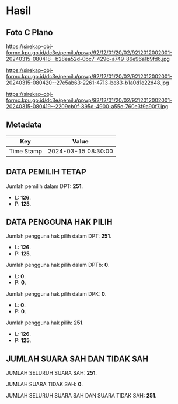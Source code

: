 # Hasil

## Foto C Plano

https://sirekap-obj-formc.kpu.go.id/dc3e/pemilu/ppwp/92/12/01/20/02/9212012002001-20240315-080418--b28ea52d-0bc7-4296-a749-86e96a1b9fd6.jpg

https://sirekap-obj-formc.kpu.go.id/dc3e/pemilu/ppwp/92/12/01/20/02/9212012002001-20240315-080420--27e5ab63-2261-4713-be83-b1a0d1e22d48.jpg

https://sirekap-obj-formc.kpu.go.id/dc3e/pemilu/ppwp/92/12/01/20/02/9212012002001-20240315-080419--2209cb0f-895d-4900-a55c-760e3f9a90f7.jpg


## Metadata

| Key        | Value               |
| ---------- | ------------------- |
| Time Stamp | 2024-03-15 08:30:00 |


## DATA PEMILIH TETAP

Jumlah pemilih dalam DPT: **251**.
 * L: **126**.
 * P: **125**.

## DATA PENGGUNA HAK PILIH

Jumlah pengguna hak pilih dalam DPT: **251**.
 * L: **126**.
 * P: **125**.

Jumlah pengguna hak pilih dalam DPTb: **0**.
 * L: **0**.
 * P: **0**.

Jumlah pengguna hak pilih dalam DPK: **0**.
 * L: **0**.
 * P: **0**.

Jumlah pengguna hak pilih: **251**.
 * L: **126**.
 * P: **125**.

## JUMLAH SUARA SAH DAN TIDAK SAH

JUMLAH SELURUH SUARA SAH: **251**.

JUMLAH SUARA TIDAK SAH: **0**.

JUMLAH SELURUH SUARA SAH DAN SUARA TIDAK SAH: **251**.


